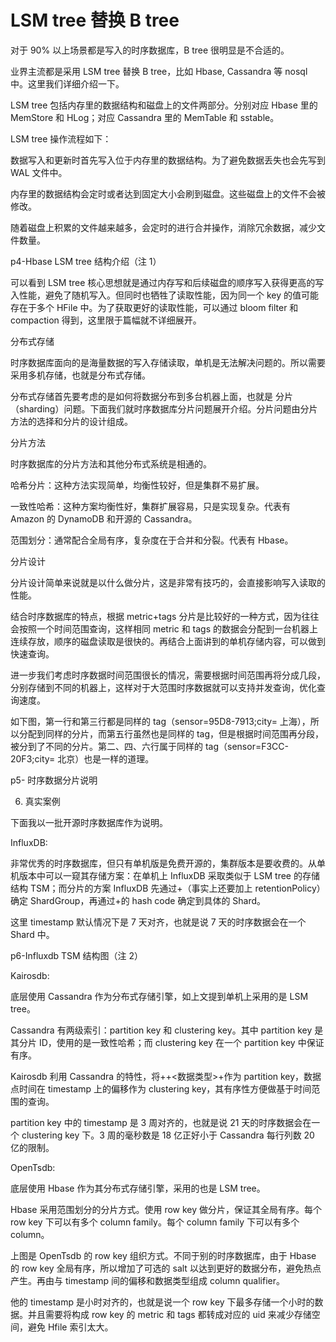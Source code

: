 #  LSM tree 替换 B tree

对于 90% 以上场景都是写入的时序数据库，B tree 很明显是不合适的。



业界主流都是采用 LSM tree 替换 B tree，比如 Hbase, Cassandra 等 nosql 中。这里我们详细介绍一下。



LSM tree 包括内存里的数据结构和磁盘上的文件两部分。分别对应 Hbase 里的 MemStore 和 HLog；对应 Cassandra 里的 MemTable 和 sstable。



LSM tree 操作流程如下：



数据写入和更新时首先写入位于内存里的数据结构。为了避免数据丢失也会先写到 WAL 文件中。



内存里的数据结构会定时或者达到固定大小会刷到磁盘。这些磁盘上的文件不会被修改。



随着磁盘上积累的文件越来越多，会定时的进行合并操作，消除冗余数据，减少文件数量。





p4-Hbase LSM tree 结构介绍（注 1）



可以看到 LSM tree 核心思想就是通过内存写和后续磁盘的顺序写入获得更高的写入性能，避免了随机写入。但同时也牺牲了读取性能，因为同一个 key 的值可能存在于多个 HFile 中。为了获取更好的读取性能，可以通过 bloom filter 和 compaction 得到，这里限于篇幅就不详细展开。



分布式存储

时序数据库面向的是海量数据的写入存储读取，单机是无法解决问题的。所以需要采用多机存储，也就是分布式存储。



分布式存储首先要考虑的是如何将数据分布到多台机器上面，也就是 分片（sharding）问题。下面我们就时序数据库分片问题展开介绍。分片问题由分片方法的选择和分片的设计组成。



分片方法

时序数据库的分片方法和其他分布式系统是相通的。



哈希分片：这种方法实现简单，均衡性较好，但是集群不易扩展。



一致性哈希：这种方案均衡性好，集群扩展容易，只是实现复杂。代表有 Amazon 的 DynamoDB 和开源的 Cassandra。



范围划分：通常配合全局有序，复杂度在于合并和分裂。代表有 Hbase。



分片设计

分片设计简单来说就是以什么做分片，这是非常有技巧的，会直接影响写入读取的性能。



结合时序数据库的特点，根据 metric+tags 分片是比较好的一种方式，因为往往会按照一个时间范围查询，这样相同 metric 和 tags 的数据会分配到一台机器上连续存放，顺序的磁盘读取是很快的。再结合上面讲到的单机存储内容，可以做到快速查询。



进一步我们考虑时序数据时间范围很长的情况，需要根据时间范围再将分成几段，分别存储到不同的机器上，这样对于大范围时序数据就可以支持并发查询，优化查询速度。



如下图，第一行和第三行都是同样的 tag（sensor=95D8-7913;city= 上海），所以分配到同样的分片，而第五行虽然也是同样的 tag，但是根据时间范围再分段，被分到了不同的分片。第二、四、六行属于同样的 tag（sensor=F3CC-20F3;city= 北京）也是一样的道理。







p5- 时序数据分片说明



6. 真实案例

下面我以一批开源时序数据库作为说明。



InfluxDB:

非常优秀的时序数据库，但只有单机版是免费开源的，集群版本是要收费的。从单机版本中可以一窥其存储方案：在单机上 InfluxDB 采取类似于 LSM tree 的存储结构 TSM；而分片的方案 InfluxDB 先通过+（事实上还要加上 retentionPolicy）确定 ShardGroup，再通过+的 hash code 确定到具体的 Shard。



这里 timestamp 默认情况下是 7 天对齐，也就是说 7 天的时序数据会在一个 Shard 中。







p6-Influxdb TSM 结构图（注 2）



Kairosdb:

底层使用 Cassandra 作为分布式存储引擎，如上文提到单机上采用的是 LSM tree。



Cassandra 有两级索引：partition key 和 clustering key。其中 partition key 是其分片 ID，使用的是一致性哈希；而 clustering key 在一个 partition key 中保证有序。



Kairosdb 利用 Cassandra 的特性，将++&lt;数据类型&gt;+作为 partition key，数据点时间在 timestamp 上的偏移作为 clustering key，其有序性方便做基于时间范围的查询。



partition key 中的 timestamp 是 3 周对齐的，也就是说 21 天的时序数据会在一个 clustering key 下。3 周的毫秒数是 18 亿正好小于 Cassandra 每行列数 20 亿的限制。



OpenTsdb:

底层使用 Hbase 作为其分布式存储引擎，采用的也是 LSM tree。



Hbase 采用范围划分的分片方式。使用 row key 做分片，保证其全局有序。每个 row key 下可以有多个 column family。每个 column family 下可以有多个 column。







上图是 OpenTsdb 的 row key 组织方式。不同于别的时序数据库，由于 Hbase 的 row key 全局有序，所以增加了可选的 salt 以达到更好的数据分布，避免热点产生。再由与 timestamp 间的偏移和数据类型组成 column qualifier。



他的 timestamp 是小时对齐的，也就是说一个 row key 下最多存储一个小时的数据。并且需要将构成 row key 的 metric 和 tags 都转成对应的 uid 来减少存储空间，避免 Hfile 索引太大。

